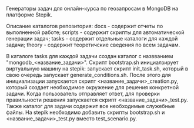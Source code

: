 ﻿Генераторы задач для онлайн-курса по геозапросам в MongoDB на платформе Stepik.

Описание каталогов репозитория:
docs - содержит отчеты по выполненной работе; 
scripts - содержит скрипты для автоматической генерации задач; 
tasks - содержит отдельные каталоги для каждой задачи; 
theory - содержит теоретичские сведения по всем задачам.

В каталоге tasks для каждой задачи создан каталог с назвванием "mongodb_<название_задачи>".
Скрипт bootstrap.sh инициалзирует виртуальную машину на stepik: запускает скрипт init_task.sh, который в свою очередь запускает generate_conditions.sh. После этого для инициализации запускается скрипт <название_задачи>_creation.py, который создает необходимое окружение для решения конкретной задачи.
Когда пользователь отправляет ответ, для проверки правильности решения запускается скрипт <название_задачи>_test.py.
Также каталог для задачи содержит все необходимые служебные файлы.
На stepik необходимо добавить скрипты bootstrap.sh и <название_задачи>_test.py вместо test_scenario.py.